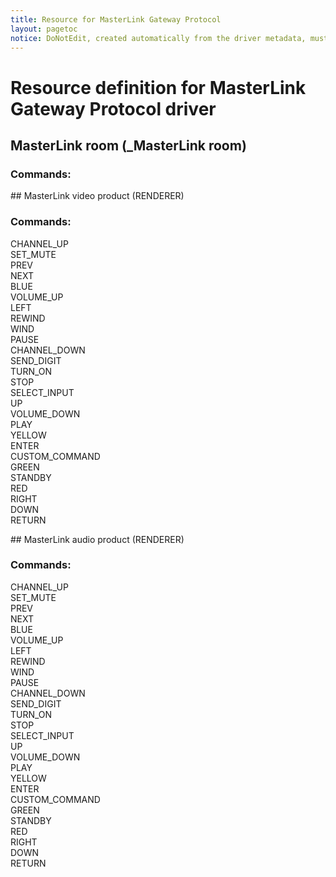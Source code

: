 ```yaml
---
title: Resource for MasterLink Gateway Protocol
layout: pagetoc
notice: DoNotEdit, created automatically from the driver metadata, must be updated on the driver itself
---
```

# Resource definition for MasterLink Gateway Protocol driver
## MasterLink room (_MasterLink room)

### Commands: 

<dl>

</dl>
## MasterLink video product (RENDERER)

### Commands: 

<dl>

<dt>CHANNEL_UP</dt><dd></dd>
<dt>SET_MUTE</dt><dd></dd>
<dt>PREV</dt><dd></dd>
<dt>NEXT</dt><dd></dd>
<dt>BLUE</dt><dd></dd>
<dt>VOLUME_UP</dt><dd></dd>
<dt>LEFT</dt><dd></dd>
<dt>REWIND</dt><dd></dd>
<dt>WIND</dt><dd></dd>
<dt>PAUSE</dt><dd></dd>
<dt>CHANNEL_DOWN</dt><dd></dd>
<dt>SEND_DIGIT</dt><dd></dd>
<dt>TURN_ON</dt><dd></dd>
<dt>STOP</dt><dd></dd>
<dt>SELECT_INPUT</dt><dd></dd>
<dt>UP</dt><dd></dd>
<dt>VOLUME_DOWN</dt><dd></dd>
<dt>PLAY</dt><dd></dd>
<dt>YELLOW</dt><dd></dd>
<dt>ENTER</dt><dd></dd>
<dt>CUSTOM_COMMAND</dt><dd></dd>
<dt>GREEN</dt><dd></dd>
<dt>STANDBY</dt><dd></dd>
<dt>RED</dt><dd></dd>
<dt>RIGHT</dt><dd></dd>
<dt>DOWN</dt><dd></dd>
<dt>RETURN</dt><dd></dd>
</dl>
## MasterLink audio product (RENDERER)

### Commands: 

<dl>

<dt>CHANNEL_UP</dt><dd></dd>
<dt>SET_MUTE</dt><dd></dd>
<dt>PREV</dt><dd></dd>
<dt>NEXT</dt><dd></dd>
<dt>BLUE</dt><dd></dd>
<dt>VOLUME_UP</dt><dd></dd>
<dt>LEFT</dt><dd></dd>
<dt>REWIND</dt><dd></dd>
<dt>WIND</dt><dd></dd>
<dt>PAUSE</dt><dd></dd>
<dt>CHANNEL_DOWN</dt><dd></dd>
<dt>SEND_DIGIT</dt><dd></dd>
<dt>TURN_ON</dt><dd></dd>
<dt>STOP</dt><dd></dd>
<dt>SELECT_INPUT</dt><dd></dd>
<dt>UP</dt><dd></dd>
<dt>VOLUME_DOWN</dt><dd></dd>
<dt>PLAY</dt><dd></dd>
<dt>YELLOW</dt><dd></dd>
<dt>ENTER</dt><dd></dd>
<dt>CUSTOM_COMMAND</dt><dd></dd>
<dt>GREEN</dt><dd></dd>
<dt>STANDBY</dt><dd></dd>
<dt>RED</dt><dd></dd>
<dt>RIGHT</dt><dd></dd>
<dt>DOWN</dt><dd></dd>
<dt>RETURN</dt><dd></dd>
</dl>
